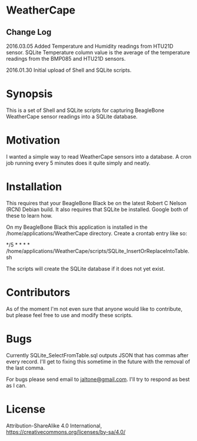 # WeatherCape

Change Log
----------

2016.03.05
Added Temperature and Humidity readings from HTU21D sensor.
SQLite Temperature column value is the average of the temperature readings from the BMP085 and HTU21D sensors.

2016.01.30
Initial upload of Shell and SQLite scripts.

Synopsis
========

This is a set of Shell and SQLite scripts for capturing BeagleBone WeatherCape sensor readings into a SQLite database.

Motivation
==========

I wanted a simple way to read WeatherCape sensors into a database. A cron job running every 5 minutes does it quite simply and neatly.

Installation
============

This requires that your BeagleBone Black be on the latest Robert C Nelson (RCN) Debian build. It also requires that SQLite be installed. Google both of these to learn how.

On my BeagleBone Black this application is installed in the /home/applications/WeatherCape directory. Create a crontab entry like so:

*/5 * * * * /home/applications/WeatherCape/scripts/SQLite_InsertOrReplaceIntoTable.sh

The scripts will create the SQLite database if it does not yet exist.

Contributors
============

As of the moment I'm not even sure that anyone would like to contribute, but please feel free to use and modify these scripts.

Bugs
====

Currently SQLite_SelectFromTable.sql outputs JSON that has commas after every record. I'll get to fixing this sometime in the future with the removal of the last comma.

For bugs please send email to jaltone@gmail.com. I'll try to respond as best as I can.

License
=======

Attribution-ShareAlike 4.0 International, https://creativecommons.org/licenses/by-sa/4.0/

